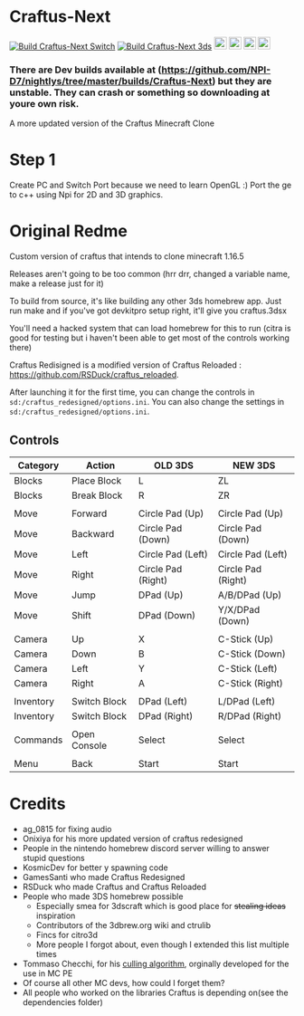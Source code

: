 # Craftus-Next
[![Build Craftus-Next Switch](https://github.com/Tobi-D7/Craftus-Next/actions/workflows/switch.yml/badge.svg?branch=main)](https://github.com/Tobi-D7/Craftus-Next/actions/workflows/switch.yml)
[![Build Craftus-Next 3ds](https://github.com/Tobi-D7/Craftus-Next/actions/workflows/3ds.yml/badge.svg?branch=main)](https://github.com/Tobi-D7/Craftus-Next/actions/workflows/3ds.yml) <a href="https://github.com/NPI-D7/BCSTM-Player/blob/main/LICENSE"> <img height="22" src="https://img.shields.io/badge/License-GPLv3-informational.svg?style=for-the-badge" alt="License: GPLv3"></a> <img alt="GitHub commit activity (branch)" src="https://img.shields.io/github/commit-activity/m/Tobi-D7/Craftus-Next?style=for-the-badge" height="22"> 
<img alt="GitHub last commit" src="https://img.shields.io/github/last-commit/Tobi-D7/Craftus-Next?style=for-the-badge" height="22">
<img alt="GitHub top language" src="https://img.shields.io/github/languages/top/Tobi-D7/Craftus-Next?style=for-the-badge" height="22">
### There are Dev builds available at (https://github.com/NPI-D7/nightlys/tree/master/builds/Craftus-Next) but they are unstable. They can crash or something so downloading at youre own risk.
A more updated version of the Craftus Minecraft Clone
# Step 1
Create PC and Switch Port because we need to learn OpenGL :)
Port the ge to c++ using Npi for 2D and 3D graphics.


# Original Redme
Custom version of craftus that intends to clone minecraft 1.16.5

Releases aren't going to be too common (hrr drr, changed a variable name, make a release just for it)

To build from source, it's like building any other 3ds homebrew app. Just run make and if you've got devkitpro setup right, it'll give you craftus.3dsx

You'll need a hacked system that can load homebrew for this to run (citra is good for testing but i haven't been able to get most of the controls working there)


Craftus Redisigned is a modified version of Craftus Reloaded : https://github.com/RSDuck/craftus_reloaded.


After launching it for the first time, you can change the controls in `sd:/craftus_redesigned/options.ini`.
You can also change the settings in `sd:/craftus_redesigned/options.ini`.

## Controls

| Category | Action | OLD 3DS | NEW 3DS |
| ------------- | ------------- | ------------- | ------------- |
| Blocks | Place Block | L | ZL |
| Blocks | Break Block | R | ZR |
|  |  |  |  |
| Move | Forward | Circle Pad (Up) | Circle Pad (Up) |
| Move | Backward | Circle Pad (Down) | Circle Pad (Down) |
| Move | Left | Circle Pad (Left) | Circle Pad (Left) |
| Move | Right | Circle Pad (Right) | Circle Pad (Right) |
| Move | Jump | DPad (Up) | A/B/DPad (Up) |
| Move | Shift | DPad (Down) | Y/X/DPad (Down) |
|  |  |  |  |
| Camera | Up | X | C-Stick (Up) |
| Camera | Down | B | C-Stick (Down) |
| Camera | Left | Y | C-Stick (Left) |
| Camera | Right | A | C-Stick (Right) |
|  |  |  |  |
| Inventory | Switch Block | DPad (Left) | L/DPad (Left) |
| Inventory | Switch Block | DPad (Right) | R/DPad (Right) |
|  |  |  |  |
| Commands | Open Console | Select | Select |
|  |  |  |  |
| Menu | Back | Start | Start |


# Credits
* ag_0815 for fixing audio
* Onixiya for his more updated version of craftus redesigned
* People in the nintendo homebrew discord server willing to answer stupid questions
* KosmicDev for better y spawning code
* GamesSanti who made Craftus Redesigned
* RSDuck who made Craftus and Craftus Reloaded
* People who made 3DS homebrew possible
    * Especially smea for 3dscraft which is good place for ~~stealing ideas~~ inspiration
    * Contributors of the 3dbrew.org wiki and ctrulib
    * Fincs for citro3d
    * More people I forgot about, even though I extended this list multiple times
* Tommaso Checchi, for his [culling algorithm](https://tomcc.github.io/2014/08/31/visibility-1.html), orginally developed for the use in MC PE
* Of course all other MC devs, how could I forget them?
* All people who worked on the libraries Craftus is depending on(see the dependencies folder)
